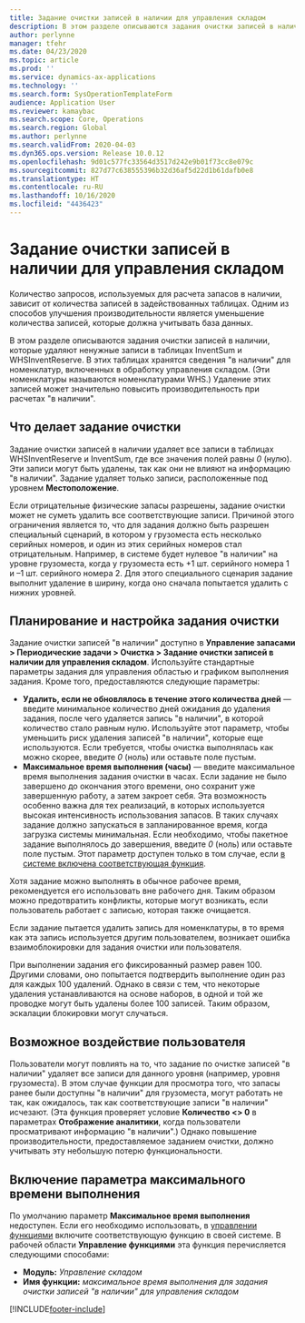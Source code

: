 ```yaml
---
title: Задание очистки записей в наличии для управления складом
description: В этом разделе описываются задания очистки записей в наличии, которые помогают повысить производительность системы, определяя и удаляя связанные, но ненужные записи.
author: perlynne
manager: tfehr
ms.date: 04/23/2020
ms.topic: article
ms.prod: ''
ms.service: dynamics-ax-applications
ms.technology: ''
ms.search.form: SysOperationTemplateForm
audience: Application User
ms.reviewer: kamaybac
ms.search.scope: Core, Operations
ms.search.region: Global
ms.author: perlynne
ms.search.validFrom: 2020-04-03
ms.dyn365.ops.version: Release 10.0.12
ms.openlocfilehash: 9d01c577fc33564d3517d242e9b01f73cc8e079c
ms.sourcegitcommit: 827d77c638555396b32d36af5d22d1b61dafb0e8
ms.translationtype: HT
ms.contentlocale: ru-RU
ms.lasthandoff: 10/16/2020
ms.locfileid: "4436423"
---
```

# <a name="warehouse-management-on-hand-entries-cleanup-job"></a>Задание очистки записей в наличии для управления складом

Количество запросов, используемых для расчета запасов в наличии, зависит от количества записей в задействованных таблицах. Одним из способов улучшения производительности является уменьшение количества записей, которые должна учитывать база данных.

В этом разделе описываются задания очистки записей в наличии, которые удаляют ненужные записи в таблицах InventSum и WHSInventReserve. В этих таблицах хранятся сведения "в наличии" для номенклатур, включенных в обработку управления складом. (Эти номенклатуры называются номенклатурами WHS.) Удаление этих записей может значительно повысить производительность при расчетах "в наличии".

## <a name="what-the-cleanup-job-does"></a>Что делает задание очистки

Задание очистки записей в наличии удаляет все записи в таблицах WHSInventReserve и InventSum, где все значения полей равны *0* (нулю). Эти записи могут быть удалены, так как они не влияют на информацию "в наличии". Задание удаляет только записи, расположенные под уровнем **Местоположение**.

Если отрицательные физические запасы разрешены, задание очистки может не суметь удалить все соответствующие записи. Причиной этого ограничения является то, что для задания должно быть разрешен специальный сценарий, в котором у грузоместа есть несколько серийных номеров, и один из этих серийных номеров стал отрицательным. Например, в системе будет нулевое "в наличии" на уровне грузоместа, когда у грузоместа есть +1 шт. серийного номера 1 и –1 шт. серийного номера 2. Для этого специального сценария задание выполнит удаление в ширину, когда оно сначала попытается удалить с нижних уровней.

## <a name="schedule-and-configure-the-cleanup-job"></a>Планирование и настройка задания очистки

Задание очистки записей "в наличии" доступно в **Управление запасами \> Периодические задачи \> Очистка \> Задание очистки записей в наличии для управления складом**. Используйте стандартные параметры задания для управления областью и графиком выполнения задания. Кроме того, предоставляются следующие параметры:

- **Удалить, если не обновлялось в течение этого количества дней** — введите минимальное количество дней ожидания до удаления задания, после чего удаляется запись "в наличии", в которой количество стало равным нулю. Используйте этот параметр, чтобы уменьшить риск удаления записей "в наличии", которые еще используются. Если требуется, чтобы очистка выполнялась как можно скорее, введите *0* (ноль) или оставьте поле пустым.
- **Максимальное время выполнения (часы)** — введите максимальное время выполнения задания очистки в часах. Если задание не было завершено до окончания этого времени, оно сохранит уже завершенную работу, а затем закроет себя. Эта возможность особенно важна для тех реализаций, в которых используется высокая интенсивность использования запасов. В таких случаях задание должно запускаться в запланированное время, когда загрузка системы минимальная. Если необходимо, чтобы пакетное задание выполнялось до завершения, введите *0* (ноль) или оставьте поле пустым. Этот параметр доступен только в том случае, если [в системе включена соответствующая функция](#max-execution-time).

Хотя задание можно выполнять в обычное рабочее время, рекомендуется его использовать вне рабочего дня. Таким образом можно предотвратить конфликты, которые могут возникать, если пользователь работает с записью, которая также очищается.

Если задание пытается удалить запись для номенклатуры, в то время как эта запись используется другим пользователем, возникает ошибка взаимоблокировки для задания очистки или пользователя.

При выполнении задания его фиксированный размер равен 100. Другими словами, оно попытается подтвердить выполнение один раз для каждых 100 удалений. Однако в связи с тем, что некоторые удаления устанавливаются на основе наборов, в одной и той же проводке могут быть удалены более 100 записей. Таким образом, эскалации блокировки могут случаться.

## <a name="possible-user-impact"></a>Возможное воздействие пользователя

Пользователи могут повлиять на то, что задание по очистке записей "в наличии" удаляет все записи для данного уровня (например, уровня грузоместа). В этом случае функции для просмотра того, что запасы ранее были доступны "в наличии" для грузоместа, могут работать не так, как ожидалось, так как соответствующие записи "в наличии" исчезают. (Эта функция проверяет условие **Количество \<\> 0** в параметрах **Отображение аналитики**, когда пользователи просматривают информацию "в наличии".) Однако повышение производительности, предоставляемое заданием очистки, должно учитывать эту небольшую потерю функциональности.

## <a name="make-the-maximum-execution-time-setting-available"></a><a name="max-execution-time"></a>Включение параметра максимального времени выполнения

По умолчанию параметр **Максимальное время выполнения** недоступен. Если его необходимо использовать, в [управлении функциями](../../fin-ops-core/fin-ops/get-started/feature-management/feature-management-overview.md) включите соответствующую функцию в своей системе. В рабочей области **Управление функциями** эта функция перечисляется следующими способами:

- **Модуль:** *Управление складом*
- **Имя функции:** *максимальное время выполнения для задания очистки записей "в наличии" для управления складом*


[!INCLUDE[footer-include](../../includes/footer-banner.md)]